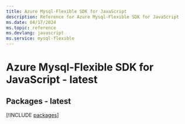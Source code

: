 ```yaml
---
title: Azure Mysql-Flexible SDK for JavaScript
description: Reference for Azure Mysql-Flexible SDK for JavaScript
ms.date: 04/17/2024
ms.topic: reference
ms.devlang: javascript
ms.service: mysql-flexible
---
```

# Azure Mysql-Flexible SDK for JavaScript - latest
## Packages - latest
[!INCLUDE [packages](mysql-flexible-index.md)]